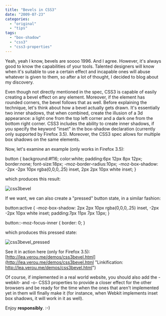 ```yaml
---
title: "Bevels in CSS3"
date: "2009-07-23"
categories: 
  - "original"
  - "tips"
tags: 
  - "box-shadow"
  - "css3"
  - "css3-properties"
---
```


Yeah, yeah I know, bevels are soooo 1996. And I agree. However, it's always good to know the capabilities of your tools. Talented designers will know when it's suitable to use a certain effect and incapable ones will abuse whatever is given to them, so after a lot of thought, I decided to blog about my discovery.

Even though not directly mentioned in the spec, CSS3 is capable of easily creating a bevel effect on any element. Moreover, if the element has rounded corners, the bevel follows that as well. Before explaining the technique, let's think about how a bevel actually gets drawn. It's essentially two inner shadows, that when combined, create the illusion of a 3d appearance: a light one from the top left corner and a dark one from the bottom right corner. CSS3 includes the ability to create inner shadows, if you specify the keyword "inset" in the box-shadow declaration (currently only supported by Firefox 3.5). Moreover, the CSS3 spec allows for multiple box shadows on the same elements.

Now, let's examine an example (only works in Firefox 3.5):

button {
 background:#f16;
 color:white;
 padding:6px 12px 8px 12px;
 border:none;
 font-size:18px;
 -moz-border-radius:10px;
 -moz-box-shadow: -2px -2px 10px rgba(0,0,0,.25) inset, 2px 2px 10px white inset;
}

which produces this result:

![css3bevel](http://lea.verou.me/wp-content/uploads/2009/07/css3bevel.png "css3bevel")

If we want, we can also create a "pressed" button state, in a similar fashion:

button:active {
 -moz-box-shadow: 2px 2px 10px rgba(0,0,0,.25) inset, -2px -2px 10px white inset;
 padding:7px 11px 7px 13px;
}

button::-moz-focus-inner { border: 0; }

which produces this pressed state:

![css3bevel_pressed](http://lea.verou.me/wp-content/uploads/2009/07/css3bevel_pressed.png "css3bevel_pressed")

See it in action here (only for Firefox 3.5): [http://lea.verou.me/demos/css3bevel.html](http://lea.verou.me/demos/css3bevel.html "Linkification: http://lea.verou.me/demos/css3bevel.html")

Of course, if implemented in a real world website, you should also add the -webkit- and -o- CSS3 properties to provide a closer effect for the other browsers and be ready for the time when the ones that aren't implemented yet in them will finally make it (for instance, when Webkit implements inset box shadows, it will work in it as well).

Enjoy **responsibly**. :-)
